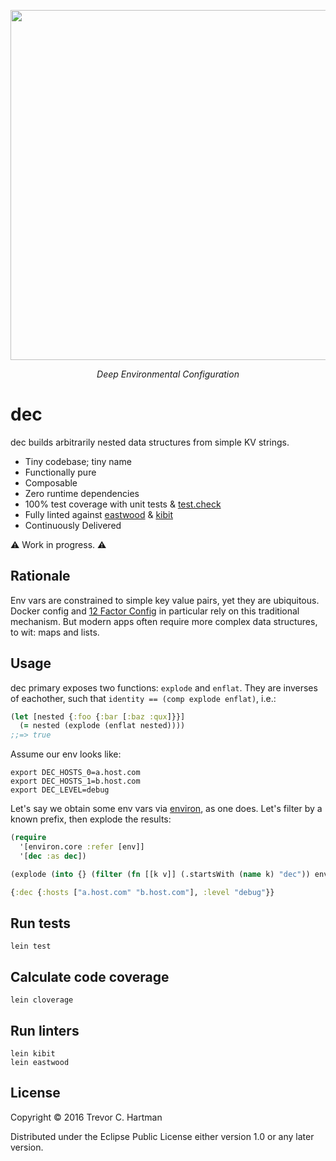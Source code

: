 <p align="center">
  <img width="560"
    src="https://github.com/devth/dec/raw/master/img/dec-colors.png?raw=true" />
</p>
<p align="center">
  <i>Deep Environmental Configuration</i>
</p>

# dec

dec builds arbitrarily nested data structures from simple KV strings.

- Tiny codebase; tiny name
- Functionally pure
- Composable
- Zero runtime dependencies
- 100% test coverage with unit tests & [test.check](https://github.com/clojure/test.check)
- Fully linted against [eastwood](https://github.com/jonase/eastwood) &
  [kibit](https://github.com/jonase/kibit)
- Continuously Delivered

:warning: Work in progress. :warning:

## Rationale

Env vars are constrained to simple key value pairs, yet they are ubiquitous.
Docker config and [12 Factor Config](http://12factor.net/config) in particular
rely on this traditional mechanism. But modern apps often require more complex
data structures, to wit: maps and lists.

## Usage

dec primary exposes two functions: `explode` and `enflat`. They are inverses of
eachother, such that `identity == (comp explode enflat)`, i.e.:

```clojure
(let [nested {:foo {:bar [:baz :qux]}}]
  (= nested (explode (enflat nested))))
;;=> true
```

Assume our env looks like:

```shell
export DEC_HOSTS_0=a.host.com
export DEC_HOSTS_1=b.host.com
export DEC_LEVEL=debug
```

Let's say we obtain some env vars via
[environ](https://github.com/weavejester/environ), as one does.
Let's filter by a known prefix, then explode the results:

```clojure
(require
  '[environ.core :refer [env]]
  '[dec :as dec])

(explode (into {} (filter (fn [[k v]] (.startsWith (name k) "dec")) env)))

{:dec {:hosts ["a.host.com" "b.host.com"], :level "debug"}}
```

## Run tests

```
lein test
```

## Calculate code coverage

```
lein cloverage
```

## Run linters

```
lein kibit
lein eastwood
```

## License

Copyright © 2016 Trevor C. Hartman

Distributed under the Eclipse Public License either version 1.0 or any later
version.
